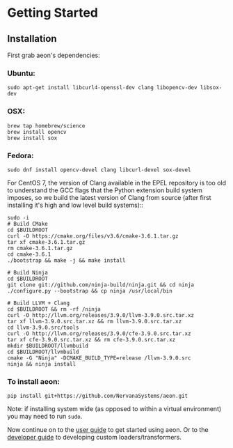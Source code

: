 # Getting Started

## Installation

First grab aeon's dependencies:

### Ubuntu:

    sudo apt-get install libcurl4-openssl-dev clang libopencv-dev libsox-dev

### OSX:

    brew tap homebrew/science
    brew install opencv
    brew install sox

### Fedora:

    sudo dnf install opencv-devel clang libcurl-devel sox-devel

For CentOS 7, the version of Clang available in the EPEL repository is too old 
to understand the GCC flags that the Python extension build system imposes, so 
we build the latest version of Clang from source (after first installing it's 
high and low level build systems)::

    sudo -i
    # Build CMake
    cd $BUILDROOT
    curl -O https://cmake.org/files/v3.6/cmake-3.6.1.tar.gz
    tar xf cmake-3.6.1.tar.gz
    rm cmake-3.6.1.tar.gz
    cd cmake-3.6.1
    ./bootstrap && make -j && make install

    # Build Ninja
    cd $BUILDROOT
    git clone git://github.com/ninja-build/ninja.git && cd ninja
    ./configure.py --bootstrap && cp ninja /usr/local/bin

    # Build LLVM + Clang
    cd $BUILDROOT && rm -rf /ninja
    curl -O http://llvm.org/releases/3.9.0/llvm-3.9.0.src.tar.xz
    tar xf llvm-3.9.0.src.tar.xz && rm llvm-3.9.0.src.tar.xz
    cd llvm-3.9.0.src/tools
    curl -O http://llvm.org/releases/3.9.0/cfe-3.9.0.src.tar.xz
    tar xf cfe-3.9.0.src.tar.xz && rm cfe-3.9.0.src.tar.xz
    mkdir $BUILDROOT/llvmbuild
    cd $BUILDROOT/llvmbuild
    cmake -G "Ninja" -DCMAKE_BUILD_TYPE=release /llvm-3.9.0.src
    ninja && ninja install

### To install aeon:

    pip install git+https://github.com/NervanaSystems/aeon.git

Note: if installing system wide (as opposed to within a virtual environment) you may need to run `sudo`.

Now continue on to the [user guide](doc/source/user_guide.rst) to get started using aeon. Or to the
[developer guide](doc/source/developer_guide.rst) to developing custom loaders/transformers.

